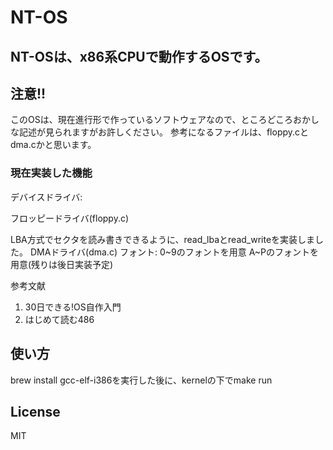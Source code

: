 # NT-OS

<h2>NT-OSは、x86系CPUで動作するOSです。</h2>

<h2>注意!!</h2>
このOSは、現在進行形で作っているソフトウェアなので、ところどころおかしな記述が見られますがお許しください。
参考になるファイルは、floppy.cとdma.cかと思います。
<h3>現在実装した機能</h3>
<p>デバイスドライバ:</p>
<p>    フロッピードライバ(floppy.c)</p>
        LBA方式でセクタを読み書きできるように、read_lbaとread_writeを実装しました。
        DMAドライバ(dma.c)
フォント:
    0~9のフォントを用意
    A~Pのフォントを用意(残りは後日実装予定)

参考文献
1.  30日できる!OS自作入門
2.  はじめて読む486

<h2>使い方</h2>
</p>brew install gcc-elf-i386を実行した後に、kernelの下でmake run</p>

## License
MIT
